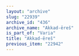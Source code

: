 ```yaml
---
layout: "archive"
slug: "22939"
archive_id: "436"
archive_name: "Akkad-ēreš"
is_part_of: "Varia"
title: "Akkad-ēreš"
previous_item: "22942"
---
```

